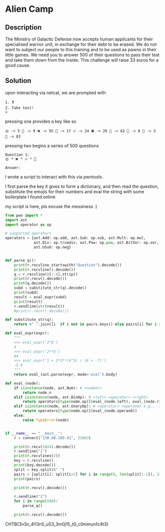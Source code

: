 # Alien Camp

## Description

The Ministry of Galactic Defense now accepts human applicants for their specialised warrior unit, in exchange for their debt to be erased. We do not want to subject our people to this training and to be used as pawns in their little games. We need you to answer 500 of their questions to pass their test and take them down from the inside.
This challenge will raise 33 euros for a good cause.

## Solution

upon interacting via netcat, we are prompted with

```
1. ❓
2. Take test!
> 
```

pressing one provides a key like so

```
🌞 -> 5 🍨 -> 9 ❌ -> 55 🍪 -> 17 🔥 -> 24 ⛔ -> 26 🍧 -> 62 👺 -> 8 👾 -> 3 🦄 -> 83
```

pressing two begins a series of 500 questions

```
Question 1:                 
🌞 * ❌ * 🔥 * 🦄                                                                                                                  
                     
Answer:                                                  

```

I wrote a script to interact with this via pwntools.

I first parse the key it gives to form a dictionary, and then read the question, substitute the emojis for their numbers and eval the string with some boilerplate I found online

my script is here, pls excuse the messiness :)

```py
from pwn import *
import ast
import operator as op

# supported operators
operators = {ast.Add: op.add, ast.Sub: op.sub, ast.Mult: op.mul,
             ast.Div: op.truediv, ast.Pow: op.pow, ast.BitXor: op.xor,
             ast.USub: op.neg}


def parse_q():
    print(r.recvline_startswith("Question").decode())
    print(r.recvline().decode())
    q = r.recvline()[:-4].strip()
    print(r.recv().decode())
    print(q.decode())
    subd = substitute_str(q).decode()
    print(subd)
    result = eval_expr(subd)
    print(result)
    r.sendline(str(result))
    #print(r.recv().decode())

def substitute_str(q):
    return b" ".join([i  if i not in pairs.keys() else pairs[i] for i in q.split(b" ")])

def eval_expr(expr):
    """
    >>> eval_expr('2^6')
    4
    >>> eval_expr('2**6')
    64
    >>> eval_expr('1 + 2*3**(4^5) / (6 + -7)')
    -5.0
    """
    return eval_(ast.parse(expr, mode='eval').body)

def eval_(node):
    if isinstance(node, ast.Num): # <number>
        return node.n
    elif isinstance(node, ast.BinOp): # <left> <operator> <right>
        return operators[type(node.op)](eval_(node.left), eval_(node.right))
    elif isinstance(node, ast.UnaryOp): # <operator> <operand> e.g., -1
        return operators[type(node.op)](eval_(node.operand))
    else:
        raise TypeError(node)


if __name__ == "__main__":
    r = connect("138.68.189.41", 31663)

    print(r.recv(1024).decode())
    r.sendline("1")
    print(r.recvlines(2))
    key = r.recvline()
    print(key.decode())
    split = key.split(b" ")
    pairs = {split[i]: split[i+2] for i in range(0, len(split[:-1]), 3)}
    print(pairs)

    print(r.recv().decode())

    r.sendline("2")
    for i in range(500):
        parse_q()

    print(r.recv().decode())
```
CHTB{3v3n_4l13n5_u53_3m0j15_t0_c0mmun1c4t3}